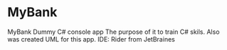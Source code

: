 # MyBank
MyBank
Dummy C# console app 
The purpose of it to train C# skils.
Also was created UML for this app.
IDE: Rider from JetBraines
